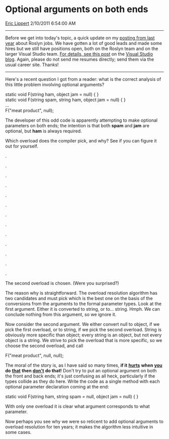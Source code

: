 # Optional arguments on both ends

[Eric Lippert](https://social.msdn.microsoft.com/profile/Eric%20Lippert) 2/10/2011 6:54:00 AM

-----

Before we get into today's topic, a quick update on my [posting from last year](http://blogs.msdn.com/b/ericlippert/archive/2010/12/16/hiring-for-roslyn.aspx) about Roslyn jobs. We have gotten a lot of good leads and made some hires but we still have positions open, both on the Roslyn team and on the larger Visual Studio team. [For details, see this post](http://blogs.msdn.com/b/visualstudio/archive/2011/02/08/visual-studio-is-hiring.aspx) on the [Visual Studio blog](http://blogs.msdn.com/b/visualstudio/). Again, please do not send me resumes directly; send them via the usual career site. Thanks\!

-----

Here's a recent question I got from a reader: what is the correct analysis of this little problem involving optional arguments?

 

static void F(string ham, object jam = null) { }  
static void F(string spam, string ham, object jam = null) { }  
...  
F("meat product", null);

The developer of this odd code is apparently attempting to make optional parameters on both ends; the intention is that both **spam** and **jam** are optional, but **ham** is always required.

Which overload does the compiler pick, and why? See if you can figure it out for yourself.

.

.

.

.

.

.

.

.

.

.

.

.

.

The second overload is chosen. (Were you surprised?)

The reason why is straightforward. The overload resolution algorithm has two candidates and must pick which is the best one on the basis of the conversions from the arguments to the formal parameter types. Look at the first argument. Either it is converted to string, or to... string. Hmph. We can conclude nothing from this argument, so we ignore it.

Now consider the second argument. We either convert null to object, if we pick the first overload, or to string, if we pick the second overload. String is obviously more specific than object; every string is an object, but not every object is a string. We strive to pick the overload that is more specific, so we choose the second overload, and call

 

F("meat product", null, null);

The moral of the story is, as I have said so many times, **if it** [**hurts**](http://blogs.msdn.com/b/ericlippert/archive/2008/05/09/computers-are-dumb.aspx) **when** [**you**](http://blogs.msdn.com/b/ericlippert/archive/2008/05/07/covariance-and-contravariance-part-twelve-to-infinity-but-not-beyond.aspx) **do** [**that**](http://stackoverflow.com/questions/3656918/variable-that-cant-be-modified/3660051#3660051) **then** [**don't**](http://blogs.msdn.com/b/ericlippert/archive/2009/12/07/query-transformations-are-syntactic.aspx) **do that\!** Don't try to put an optional argument on both the front and back ends; it's just confusing as all heck, particularly if the types collide as they do here. Write the code as a single method with each optional parameter declaration coming at the end:

 

static void F(string ham, string spam = null, object jam = null) { }

With only one overload it is clear what argument corresponds to what parameter.

Now perhaps you see why we were so reticent to add optional arguments to overload resolution for ten years; it makes the algorithm less intuitive in some cases.

